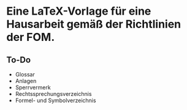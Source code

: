 # Eine LaTeX-Vorlage für eine Hausarbeit gemäß der Richtlinien der FOM.
## To-Do
- Glossar
- Anlagen
- Sperrvermerk
- Rechtssprechungsverzeichnis
- Formel- und Symbolverzeichnis
